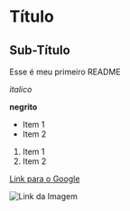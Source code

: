 # Título

## Sub-Título

Esse é meu primeiro README

*italico*

**negrito**

- Item 1
- Item 2

1) Item 1
2) Item 2

[Link para o Google](https://www.google.com)

![Link da Imagem](https://book.git-scm.com/images/logos/2color-lightbg@2x.png)
